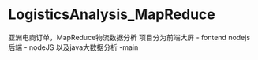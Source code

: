 # LogisticsAnalysis_MapReduce
亚洲电商订单，MapReduce物流数据分析
项目分为前端大屏 - fontend
       nodejs后端 - nodeJS
       以及java大数据分析 -main
